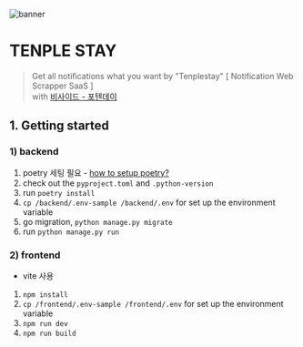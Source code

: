 ![banner](https://raw.githubusercontent.com/potenday-project/tenplestay/main/frontend/public/dummy/notion-banner.jpg)

# TENPLE STAY

> Get all notifications what you want by "Tenplestay" [ Notification Web Scrapper SaaS ] <br/>
> with [비사이드 - 포텐데이](https://bside.best/potenday)

## 1. Getting started

### 1) backend

1. poetry 세팅 필요 - [how to setup poetry?](https://velog.io/@qlgks1/python-poetry-%EC%84%A4%EC%B9%98%EB%B6%80%ED%84%B0-project-initializing-%ED%99%9C%EC%9A%A9%ED%95%98%EA%B8%B0)
2. check out the `pyproject.toml` and `.python-version`
3. run `poetry install`
4. `cp /backend/.env-sample /backend/.env` for set up the environment variable
5. go migration, `python manage.py migrate`
6. run `python manage.py run`

### 2) frontend

- vite 사용

1. `npm install`
2. `cp /frontend/.env-sample /frontend/.env` for set up the environment variable
3. `npm run dev`
4. `npm run build`
